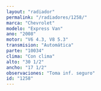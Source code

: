 ```yaml
---
layout: "radiador"
permalink: "/radiadores/1258/"
marca: "Chevrolet"
modelo: "Express Van"
ano: "2008"
motor: "V6 4.3, V8 5.3"
transmision: "Automática"
parte: "10034"
clima: "Con clima"
alto: "30 1/2"
ancho: "17 1/2"
observaciones: "Toma inf. seguro"
id: "1258"
---
```


